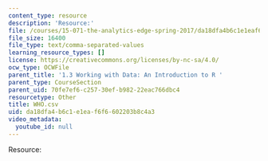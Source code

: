 ```yaml
---
content_type: resource
description: 'Resource:'
file: /courses/15-071-the-analytics-edge-spring-2017/da18dfa4b6c1e1eaf6f6602203b8c4a3_WHO.csv
file_size: 16400
file_type: text/comma-separated-values
learning_resource_types: []
license: https://creativecommons.org/licenses/by-nc-sa/4.0/
ocw_type: OCWFile
parent_title: '1.3 Working with Data: An Introduction to R '
parent_type: CourseSection
parent_uid: 70fe7ef6-c257-30ef-b982-22eac766dbc4
resourcetype: Other
title: WHO.csv
uid: da18dfa4-b6c1-e1ea-f6f6-602203b8c4a3
video_metadata:
  youtube_id: null
---
```

Resource: